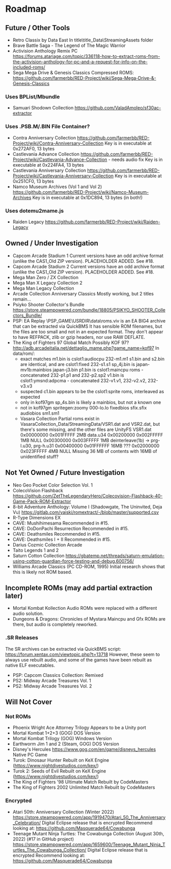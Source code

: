 # Roadmap

## Future / Other Tools
- Retro Classix by Data East
  In title\title_Data\StreamingAssets folder
- Brave Battle Saga - The Legend of The Magic Warrior
- Activision Anthology Remix PC
  https://forums.atariage.com/topic/336118-how-to-extract-roms-from-the-activision-anthology-for-pc-and-a-request-for-info-on-the-included-roms/
- Sega Mega Drive & Genesis Classics
  Compressed ROMS: https://github.com/farmerbb/RED-Project/wiki/Sega-Mega-Drive-&-Genesis-Classics

### Uses BPList/Mbundle
- Samuari Shodown Collection
  https://github.com/ValadAmoleo/sf30ac-extractor

### Uses .PSB.M/.BIN File Container?
- Contra Anniversary Collection
  https://github.com/farmerbb/RED-Project/wiki/Contra-Anniversary-Collection
  Key is in executable at 0x272AF0, 13 bytes
- Castlevania Advance Collection
  https://github.com/farmerbb/RED-Project/wiki/Castlevania-Advance-Collection - needs audio fix
  Key is in executable at 0x224FA4, 13 bytes
- Castlevania Anniversary Collection
  https://github.com/farmerbb/RED-Project/wiki/Castlevania-Anniversary-Collection
  Key is in executable at 0x251CF0, 13 bytes
- Namco Museum Archives (Vol 1 and Vol 2)
  https://github.com/farmerbb/RED-Project/wiki/Namco-Museum-Archives
  Key is in executable at 0x1DC894, 13 bytes   (in both!)

### Uses dotemu2mame.js
- Raiden Legacy
  https://github.com/farmerbb/RED-Project/wiki/Raiden-Legacy

## Owned / Under Investigation
- Capcom Arcade Stadium 1
  Current versions have an odd archive format (unlike the CAS1_Old ZIP version).
  PLACEHOLDER ADDED. See #18.
- Capcom Arcade Stadium 2
  Current versions have an odd archive format (unlike the CAS1_Old ZIP version).
  PLACEHOLDER ADDED. See #18.
- Mega Man Zero / ZX Collection
- Mega Man X Legacy Collection 2
- Mega Man Legacy Collection 
- Arcade Collection Anniversary Classics
  Mostly working, but 2 titles remain...
- Psiyko Shooter Collector's Bundle https://store.steampowered.com/bundle/18805/PSIKYO_SHOOTER_Collectors_Bundle/
- PSP: EA Replay
  \PSP_GAME\USRDIR\data\roms.viv is an EA BIG4 archive that can be extracted via QuickBMS
  It has sensible ROM filenames, but the files are too small and not in an expected format.
  They don't appear to have REFPACK, zlib or gzip headers, nor use RAW DEFLATE.
- The King of Fighters 97 Global Match
  Possibly KOF 97? http://adb.arcadeitalia.net/dettaglio_mame.php?game_name=kof97
  In data/rom/:
  - exact matches
    m1.bin is cslot1:audiocpu 232-m1.m1
    s1.bin and s2.bin are identical, and are cslot1:fixed 232-s1.s1
    sp_4j.bin is japan-mv1b:mainbios japan-j3.bin
    p1.bin is cslot1:maincpu roms - concatenated 232-p1.p1 and 232-p2.sp2
    v1.bin is cslot1:ymsnd:adpcma - concatenated 232-v1.v1, 232-v2.v2, 232-v3.v3
  - suspected
    c1.bin appears to be the cslot1:sprite roms, interleaved as expected
  - only in kof97gm
    sp_4s.bin is likely a mainbios, but not a known one
  - not in kof97gm
    spritegen:zoomy	000-lo.lo
    fixedbios sfix.sfix
    audiobios sm1.sm1
  - Vasara Collection
    Partial roms exist in VasaraCollection_Data/StreamingData/VSR1.dat and VSR2.dat, but there's some missing, and the other files are UnityFS
    VSR1.dat
    0x00000000	0x001FFFFF	2MB	data.u34
    0x00200000	0x002FFFFF	1MB	NULL
    0x00300000	0x003FFFFF	1MB	deinterleave(1b) -> prg-l.u30, prg-h.u31
    0x00400000	0x01FFFFFF	16MB	???
    0x02000000	0x023FFFFF	4MB	NULL
    Missing 36 MB of contents with 16MB of unidentified stuff?
  


## Not Yet Owned / Future Investigation
- Neo Geo Pocket Color Selection Vol. 1
- ColecoVision Flashback
  https://github.com/ZetTheLegendaryHero/Colecovision-Flashback-40-Game-Pack-ROM-Extractor
- 8-bit Adventure Anthology: Volume I	(Shadowgate, The Uninvited, Deja Vu)
  https://gitlab.com/vaiski/romextract/-/blob/master/supported.csv
- R-Type Dimensions EX
- CAVE: Mushihimesama
  Recommended in #15.
- CAVE: DoDonPachi Resurrection
  Recommended in #15.
- CAVE: Deathsmiles
  Recommended in #15.
- CAVE: Deathsmiles I + II
  Recommended in #15.
- Darius Cozmic Collection Arcade
- Taito Legends 1 and 2
- Saturn Cotton Collection
  https://gbatemp.net/threads/saturn-emulation-using-cotton-guardian-force-testing-and-debug.600756/
- Williams Arcade Classics (PC CD-ROM, 1995)
  Initial research shows that this is likely not ROM based.

## Incomplete ROMs (may add partial extraction later)
- Mortal Kombat Kollection
  Audio ROMs were replaced with a different audio solution.
- Dungeons & Dragons: Chronicles of Mystara
  Maincpu and Gfx ROMs are there, but audio is completely reworked.

### .SR Releases
The SR archives can be extracted via QuickBMS script: https://forum.xentax.com/viewtopic.php?t=13718
However, these seem to always use rebuilt audio, and some of the games have been rebuilt as native ELF executables.
- PSP: Capcom Classics Collection: Remixed
- PS2: Midway Arcade Treasures Vol. 1
- PS2: Midway Arcade Treasures Vol. 2

## Will Not Cover
### Not ROMs

- Phoenix Wright Ace Attorney Trilogy
  Appears to be a Unity port
- Mortal Kombat 1+2+3 (GOG)
  DOS Version
- Mortal Kombat Trilogy (GOG)
  Windows Version
- Earthworm Jim 1 and 2 (Steam, GOG)
  DOS Version
- Disney's Hercules
  https://www.gog.com/en/game/disneys_hercules
  Native PC Game
- Turok: Dinosaur Hunter
  Rebuilt on KeX Engine (https://www.nightdivestudios.com/kex/)
- Turok 2: Seeds of Evil
  Rebuilt on KeX Engine (https://www.nightdivestudios.com/kex/)
- The King of Fighters '98 Ultimate Match
  Rebuilt by CodeMasters
- The King of Fighters 2002 Unlimited Match
  Rebuilt by CodeMasters

### Encrypted
- Atari 50th: Anniversary Collection (Winter 2022)
  https://store.steampowered.com/app/1919470/Atari_50_The_Anniversary_Celebration/
  Digital Eclipse release that is encrypted
  Recommend looking at: https://github.com/Masquerade64/Cowabunga
- Teenage Mutant Ninja Turtles: The Cowabunga Collection (August 30th, 2022) (#17 in GitHub project)
  https://store.steampowered.com/app/1659600/Teenage_Mutant_Ninja_Turtles_The_Cowabunga_Collection/
  Digital Eclipse release that is encrypted
  Recommend looking at: https://github.com/Masquerade64/Cowabunga
